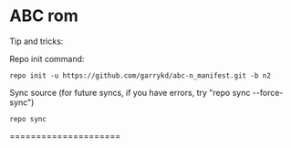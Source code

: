ABC rom
=====================

Tip and tricks:

Repo init command:

	repo init -u https://github.com/garrykd/abc-n_manifest.git -b n2

Sync source (for future syncs, if you have errors, try "repo sync --force-sync")

	repo sync


=====================
